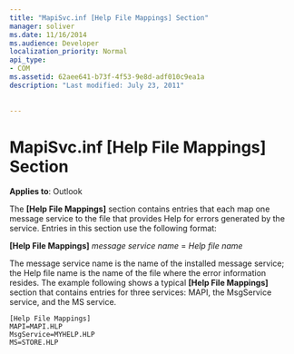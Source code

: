 ```yaml
---
title: "MapiSvc.inf [Help File Mappings] Section"
manager: soliver
ms.date: 11/16/2014
ms.audience: Developer
localization_priority: Normal
api_type:
- COM
ms.assetid: 62aee641-b73f-4f53-9e8d-adf010c9ea1a
description: "Last modified: July 23, 2011"
 
 
---
```


# MapiSvc.inf [Help File Mappings] Section

  
  
**Applies to**: Outlook 
  
The **[Help File Mappings]** section contains entries that each map one message service to the file that provides Help for errors generated by the service. Entries in this section use the following format: 
  
 **[Help File Mappings]** _message service name_ =  _Help file name_
  
The message service name is the name of the installed message service; the Help file name is the name of the file where the error information resides. The example following shows a typical **[Help File Mappings]** section that contains entries for three services: MAPI, the MsgService service, and the MS service. 
  
```
[Help File Mappings]
MAPI=MAPI.HLP
MsgService=MYHELP.HLP
MS=STORE.HLP

```


